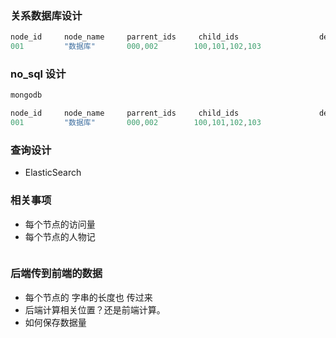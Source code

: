 ### 关系数据库设计 

```c++
node_id     node_name     parrent_ids     child_ids                  desc       url...       tags...
001         "数据库"       000,002        100,101,102,103             
```

### no_sql 设计
```c++
mongodb

node_id     node_name     parrent_ids     child_ids                  desc       url...       tags...
001         "数据库"       000,002        100,101,102,103             

```

### 查询设计
* ElasticSearch


### 相关事项
* 每个节点的访问量
* 每个节点的人物记
```c++

```

### 后端传到前端的数据
* 每个节点的 字串的长度也 传过来
* 后端计算相关位置？还是前端计算。
* 如何保存数据量


